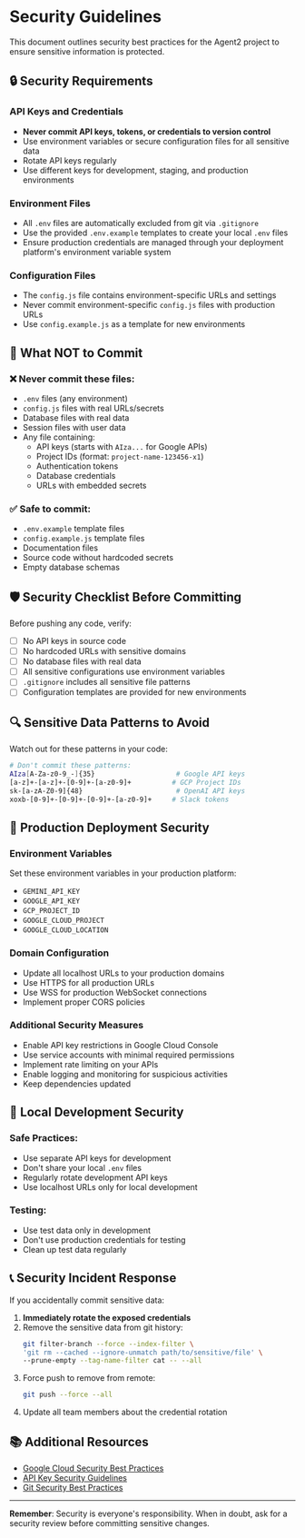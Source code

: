 # Security Guidelines

This document outlines security best practices for the Agent2 project to ensure sensitive information is protected.

## 🔒 Security Requirements

### API Keys and Credentials

- **Never commit API keys, tokens, or credentials to version control**
- Use environment variables or secure configuration files for all sensitive data
- Rotate API keys regularly
- Use different keys for development, staging, and production environments

### Environment Files

- All `.env` files are automatically excluded from git via `.gitignore`
- Use the provided `.env.example` templates to create your local `.env` files
- Ensure production credentials are managed through your deployment platform's environment variable system

### Configuration Files

- The `config.js` file contains environment-specific URLs and settings
- Never commit environment-specific `config.js` files with production URLs
- Use `config.example.js` as a template for new environments

## 🚨 What NOT to Commit

### ❌ Never commit these files:

- `.env` files (any environment)
- `config.js` files with real URLs/secrets
- Database files with real data
- Session files with user data
- Any file containing:
  - API keys (starts with `AIza...` for Google APIs)
  - Project IDs (format: `project-name-123456-x1`)
  - Authentication tokens
  - Database credentials
  - URLs with embedded secrets

### ✅ Safe to commit:

- `.env.example` template files
- `config.example.js` template files
- Documentation files
- Source code without hardcoded secrets
- Empty database schemas

## 🛡️ Security Checklist Before Committing

Before pushing any code, verify:

- [ ] No API keys in source code
- [ ] No hardcoded URLs with sensitive domains
- [ ] No database files with real data
- [ ] All sensitive configurations use environment variables
- [ ] `.gitignore` includes all sensitive file patterns
- [ ] Configuration templates are provided for new environments

## 🔍 Sensitive Data Patterns to Avoid

Watch out for these patterns in your code:

```bash
# Don't commit these patterns:
AIza[A-Za-z0-9_-]{35}                    # Google API keys
[a-z]+-[a-z]+-[0-9]+-[a-z0-9]+          # GCP Project IDs
sk-[a-zA-Z0-9]{48}                       # OpenAI API keys
xoxb-[0-9]+-[0-9]+-[0-9]+-[a-z0-9]+     # Slack tokens
```

## 🚀 Production Deployment Security

### Environment Variables

Set these environment variables in your production platform:

- `GEMINI_API_KEY`
- `GOOGLE_API_KEY`
- `GCP_PROJECT_ID`
- `GOOGLE_CLOUD_PROJECT`
- `GOOGLE_CLOUD_LOCATION`

### Domain Configuration

- Update all localhost URLs to your production domains
- Use HTTPS for all production URLs
- Use WSS for production WebSocket connections
- Implement proper CORS policies

### Additional Security Measures

- Enable API key restrictions in Google Cloud Console
- Use service accounts with minimal required permissions
- Implement rate limiting on your APIs
- Enable logging and monitoring for suspicious activities
- Keep dependencies updated

## 🔧 Local Development Security

### Safe Practices:

- Use separate API keys for development
- Don't share your local `.env` files
- Regularly rotate development API keys
- Use localhost URLs only for local development

### Testing:

- Use test data only in development
- Don't use production credentials for testing
- Clean up test data regularly

## 📞 Security Incident Response

If you accidentally commit sensitive data:

1. **Immediately rotate the exposed credentials**
2. Remove the sensitive data from git history:
   ```bash
   git filter-branch --force --index-filter \
   'git rm --cached --ignore-unmatch path/to/sensitive/file' \
   --prune-empty --tag-name-filter cat -- --all
   ```
3. Force push to remove from remote:
   ```bash
   git push --force --all
   ```
4. Update all team members about the credential rotation

## 📚 Additional Resources

- [Google Cloud Security Best Practices](https://cloud.google.com/security/best-practices)
- [API Key Security Guidelines](https://cloud.google.com/docs/authentication/api-keys)
- [Git Security Best Practices](https://docs.github.com/en/code-security/getting-started/securing-your-repository)

---

**Remember**: Security is everyone's responsibility. When in doubt, ask for a security review before committing sensitive changes.
